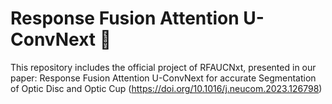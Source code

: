 # Response Fusion Attention U-ConvNext 🚀
This repository includes the official project of RFAUCNxt, presented in our paper: Response Fusion Attention U-ConvNext for accurate Segmentation of Optic Disc and Optic Cup (https://doi.org/10.1016/j.neucom.2023.126798) 




